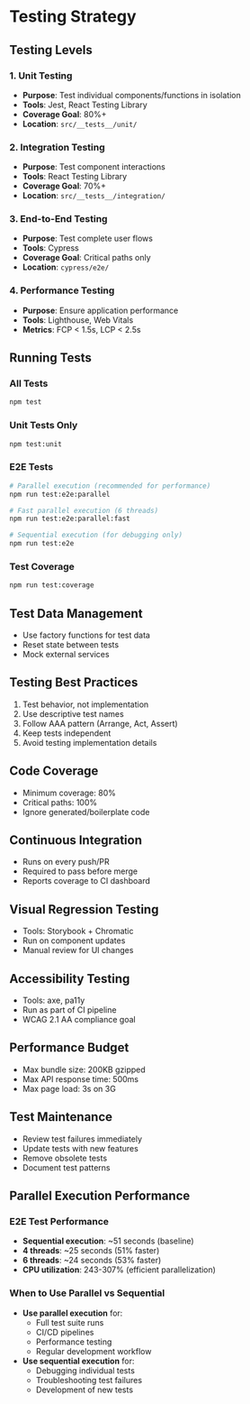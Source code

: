 # Testing Strategy

## Testing Levels

### 1. Unit Testing

- **Purpose**: Test individual components/functions in isolation
- **Tools**: Jest, React Testing Library
- **Coverage Goal**: 80%+
- **Location**: `src/__tests__/unit/`

### 2. Integration Testing

- **Purpose**: Test component interactions
- **Tools**: React Testing Library
- **Coverage Goal**: 70%+
- **Location**: `src/__tests__/integration/`

### 3. End-to-End Testing

- **Purpose**: Test complete user flows
- **Tools**: Cypress
- **Coverage Goal**: Critical paths only
- **Location**: `cypress/e2e/`

### 4. Performance Testing

- **Purpose**: Ensure application performance
- **Tools**: Lighthouse, Web Vitals
- **Metrics**: FCP < 1.5s, LCP < 2.5s

## Running Tests

### All Tests

```bash
npm test
```

### Unit Tests Only

```bash
npm test:unit
```

### E2E Tests

```bash
# Parallel execution (recommended for performance)
npm run test:e2e:parallel

# Fast parallel execution (6 threads)
npm run test:e2e:parallel:fast

# Sequential execution (for debugging only)
npm run test:e2e
```

### Test Coverage

```bash
npm run test:coverage
```

## Test Data Management

- Use factory functions for test data
- Reset state between tests
- Mock external services

## Testing Best Practices

1. Test behavior, not implementation
2. Use descriptive test names
3. Follow AAA pattern (Arrange, Act, Assert)
4. Keep tests independent
5. Avoid testing implementation details

## Code Coverage

- Minimum coverage: 80%
- Critical paths: 100%
- Ignore generated/boilerplate code

## Continuous Integration

- Runs on every push/PR
- Required to pass before merge
- Reports coverage to CI dashboard

## Visual Regression Testing

- Tools: Storybook + Chromatic
- Run on component updates
- Manual review for UI changes

## Accessibility Testing

- Tools: axe, pa11y
- Run as part of CI pipeline
- WCAG 2.1 AA compliance goal

## Performance Budget

- Max bundle size: 200KB gzipped
- Max API response time: 500ms
- Max page load: 3s on 3G

## Test Maintenance

- Review test failures immediately
- Update tests with new features
- Remove obsolete tests
- Document test patterns

## Parallel Execution Performance

### E2E Test Performance

- **Sequential execution**: ~51 seconds (baseline)
- **4 threads**: ~25 seconds (51% faster)
- **6 threads**: ~24 seconds (53% faster)
- **CPU utilization**: 243-307% (efficient parallelization)

### When to Use Parallel vs Sequential

- **Use parallel execution** for:
  - Full test suite runs
  - CI/CD pipelines
  - Performance testing
  - Regular development workflow
- **Use sequential execution** for:
  - Debugging individual tests
  - Troubleshooting test failures
  - Development of new tests
